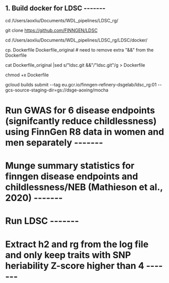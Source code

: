 
## 1. Build docker for LDSC -------

cd /Users/aoxliu/Documents/WDL_pipelines/LDSC_rg/

git clone https://github.com/FINNGEN/LDSC



cd  /Users/aoxliu/Documents/WDL_pipelines/LDSC_rg/LDSC/docker/

cp. Dockerfile Dockerfile_original          # need to remove extra "&&" from the Dockerfile

cat Dockerfile_original |sed s/"ldsc.git &&"/"ldsc.git"/g > Dockerfile

chmod +x Dockerfile 

gcloud builds submit --tag  eu.gcr.io/finngen-refinery-dsgelab/ldsc_rg:01  --gcs-source-staging-dir=gs://dsge-aoxing/mocha



# Run GWAS for 6 disease endpoints (signifcantly reduce childlessness) using FinnGen R8 data in women and men separately -------




# Munge summary statistics for finngen disease endpoints and childlessness/NEB (Mathieson et al., 2020) -------



# Run LDSC -------


# Extract h2 and rg from the log file and only keep traits with SNP heriability Z-score higher than 4 -------


